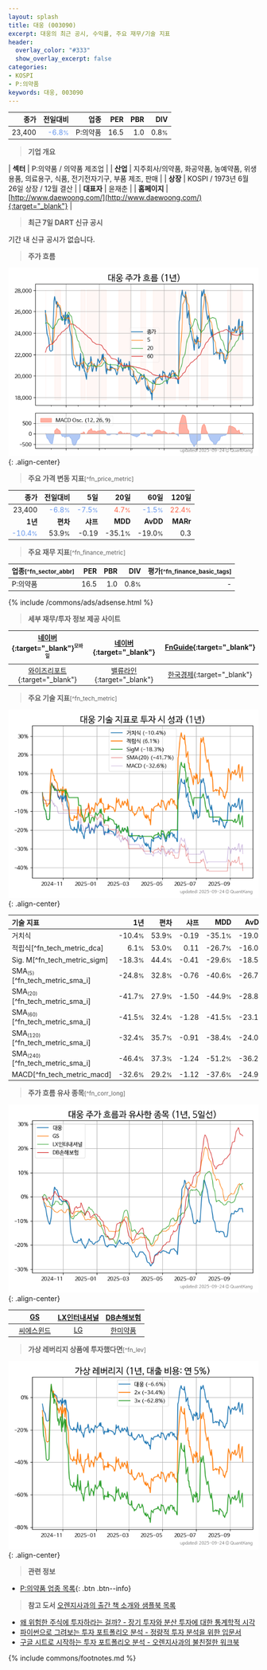 ```yaml
---
layout: splash
title: 대웅 (003090)
excerpt: 대웅의 최근 공시, 수익률, 주요 재무/기술 지표
header:
  overlay_color: "#333"
  show_overlay_excerpt: false
categories:
- KOSPI
- P:의약품
keywords: 대웅, 003090
---
```


| **종가** | **전일대비** | **업종** | **PER** | **PBR** | **DIV** |
| -------: | -----------: | -------: | ------: | ------: | ------: |
| 23,400 | <span style="color: cornflowerblue">-6.8<small>%</small></span> | P:의약품 | 16.5 | 1.0 | 0.8<small>%</small> |

<!-- more -->


> **기업 개요**<a id="company"></a>

| <span style="white-space:nowrap;">**섹터**</span> | P:의약품 / 의약품 제조업 |
| <span style="white-space:nowrap;">**산업**</span> | 지주회사/의약품, 화공약품, 농예약품, 위생용품, 의료용구, 식품, 전기전자기구, 부품 제조, 판매 |
| <span style="white-space:nowrap;">**상장**</span> | KOSPI / 1973년 6월 26일 상장 / 12월 결산 |
| <span style="white-space:nowrap;">**대표자**</span> | 윤재춘 |
| <span style="white-space:nowrap;">**홈페이지**</span> | [http://www.daewoong.com/](http://www.daewoong.com/){:target="_blank"} |


> **최근 7일 DART 신규 공시**<a id="dart"></a>

기간 내 신규 공시가 없습니다.


> **주가 흐름**<a id="price"></a>

![003090](/stock/images/003090.png){: .align-center}


> **주요 가격 변동 지표**<small>[^fn_price_metric]</small>

| **종가** | **전일대비** | **5일** | **20일** | **60일** | **120일** |
| -------: | -----------: | ------: | -------: | -------: | --------: |
| 23,400 | <span style="color: cornflowerblue">-6.8<small>%</small></span> | <span style="color: cornflowerblue">-7.5<small>%</small></span> | <span style="color: tomato">4.7<small>%</small></span> | <span style="color: cornflowerblue">-1.5<small>%</small></span> | <span style="color: tomato">22.4<small>%</small></span> |
| **1년** | **편차** | **샤프** | **MDD** | **AvDD** | **MARr** |
| <span style="color: cornflowerblue">-10.4<small>%</small></span> | 53.9<small>%</small> | -0.19 | -35.1<small>%</small> | -19.0<small>%</small> | 0.3 |


> **주요 재무 지표**<small>[^fn_finance_metric]</small>

| **업종**<small>[^fn_sector_abbr]</small> | **PER** | **PBR** | **DIV** | **평가**<small>[^fn_finance_basic_tags]</small> |
| :--------------------------------------- | ------: | ------: | ------: | ----------------------------------------------: |
| P:의약품 | 16.5 | 1.0 | 0.8<small>%</small> | - |



{% include /commons/ads/adsense.html %}

> **세부 재무/투자 정보 제공 사이트**

| [네이버](https://m.stock.naver.com/domestic/stock/003090/finance/summary){:target="_blank"}<sup><small>모바일</small></sup> | [네이버](https://finance.naver.com/item/coinfo.naver?code=003090){:target="_blank"} | [FnGuide](https://comp.fnguide.com/SVO2/ASP/SVD_Invest.asp?gicode=A003090&MenuYn=Y){:target="_blank"} |
| :---: | :---: | :---: |
| [와이즈리포트](https://comp.wisereport.co.kr/company/c1040001.aspx?cmp_cd=003090){:target="_blank"} | [밸류라인](https://www.valueline.co.kr/finance/summary/003090){:target="_blank"} | [한국경제](https://markets.hankyung.com/stock/003090/financial-summary){:target="_blank"} |


> **주요 기술 지표**<small>[^fn_tech_metric]</small>


![003090](/stock/images/003090_tech.png){: .align-center}

| **기술 지표** | **1년** | **편차** | **샤프** | **MDD** | **AvDD** |
| :------------ | ------: | -----------: | -------: | ------: | -------: |
| 거치식 | -10.4<small>%</small> | 53.9<small>%</small> | -0.19 | -35.1<small>%</small> | -19.0<small>%</small> |
| 적립식[^fn_tech_metric_dca] | 6.1<small>%</small> | 53.0<small>%</small> | 0.11 | -26.7<small>%</small> | -16.0<small>%</small> |
| Sig. M[^fn_tech_metric_sigm] | -18.3<small>%</small> | 44.4<small>%</small> | -0.41 | -29.6<small>%</small> | -18.5<small>%</small> |
| SMA<small><sub>(5)</sub></small>[^fn_tech_metric_sma_i] | -24.8<small>%</small> | 32.8<small>%</small> | -0.76 | -40.6<small>%</small> | -26.7<small>%</small> |
| SMA<small><sub>(20)</sub></small>[^fn_tech_metric_sma_i] | -41.7<small>%</small> | 27.9<small>%</small> | -1.50 | -44.9<small>%</small> | -28.8<small>%</small> |
| SMA<small><sub>(60)</sub></small>[^fn_tech_metric_sma_i] | -41.5<small>%</small> | 32.4<small>%</small> | -1.28 | -41.5<small>%</small> | -23.1<small>%</small> |
| SMA<small><sub>(120)</sub></small>[^fn_tech_metric_sma_i] | -32.4<small>%</small> | 35.7<small>%</small> | -0.91 | -38.4<small>%</small> | -24.0<small>%</small> |
| SMA<small><sub>(240)</sub></small>[^fn_tech_metric_sma_i] | -46.4<small>%</small> | 37.3<small>%</small> | -1.24 | -51.2<small>%</small> | -36.2<small>%</small> |
| MACD[^fn_tech_metric_macd] | -32.6<small>%</small> | 29.2<small>%</small> | -1.12 | -37.6<small>%</small> | -24.9<small>%</small> |


> **주가 흐름 유사 종목**<a id="corr"></a><small>[^fn_corr_long]</small>

![003090](/stock/images/003090_corr.png){: .align-center}

|       | [GS](/078930/) | [LX인터내셔널](/001120/) | [DB손해보험](/005830/) |
| :---: | :------------------------------------: | :------------------------------------: | :------------------------------------: |
|       | [씨에스윈드](/112610/) | [LG](/003550/) | [한미약품](/128940/) |


> **가상 레버리지 상품에 투자했다면**<a id="2x"></a><small>[^fn_lev]</small>

![003090](/stock/images/003090_2x.png){: .align-center}


> **관련 정보**

- [P:의약품 업종 목록](/stats/sector/kospi_업종_의약품_종목/){: .btn .btn--info}

> **참고 도서** [오렌지사과의 출간 책 소개와 샘플북 목록](https://kongdori.tistory.com/691)

- [왜 위험한 주식에 투자하라는 걸까? - 장기 투자와 분산 투자에 대한 통계학적 시각](https://kongdori.tistory.com/421)
- [파이썬으로 그려보는 투자 포트폴리오 분석  - 정량적 투자 분석을 위한 입문서](https://kongdori.tistory.com/643)
- [구글 시트로 시작하는 투자 포트폴리오 분석 - 오렌지사과의 불친절한 워크북](https://kongdori.tistory.com/449)


{% include commons/footnotes.md %}